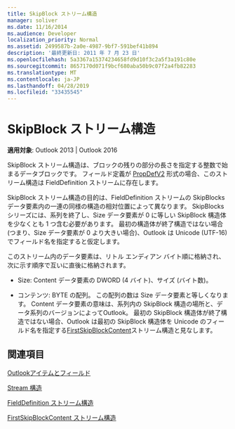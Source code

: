 ```yaml
---
title: SkipBlock ストリーム構造
manager: soliver
ms.date: 11/16/2014
ms.audience: Developer
localization_priority: Normal
ms.assetid: 2499587b-2a0e-4987-9bf7-591bef41b894
description: '最終更新日: 2011 年 7 月 23 日'
ms.openlocfilehash: 5a3367a15374234658fd9d10f3c2a5f3a191c80e
ms.sourcegitcommit: 8657170d071f9bcf680aba50b9c07f2a4fb82283
ms.translationtype: MT
ms.contentlocale: ja-JP
ms.lasthandoff: 04/28/2019
ms.locfileid: "33435545"
---
```

# <a name="skipblock-stream-structure"></a>SkipBlock ストリーム構造

  
  
**適用対象**: Outlook 2013 | Outlook 2016 
  
SkipBlock ストリーム構造は、ブロックの残りの部分の長さを指定する整数で始まるデータブロックです。 フィールド定義が [PropDefV2](fielddefinition-stream-structure.md) 形式の場合、このストリーム構造は FieldDefinition ストリームに存在します。 
  
SkipBlock ストリーム構造の目的は、FieldDefinition ストリームの SkipBlocks データ要素内の一連の同様の構造の相対位置によって異なります。 SkipBlocks シリーズには、系列を終了し、Size データ要素が 0 に等しい SkipBlock 構造体を少なくとも 1 つ含む必要があります。 最初の構造体が終了構造ではない場合 (つまり、Size データ要素が 0 より大きい場合)、Outlook は Unicode (UTF-16) でフィールド名を指定すると仮定します。
  
このストリーム内のデータ要素は、リトル エンディアン バイト順に格納され、次に示す順序で互いに直後に格納されます。
  
- Size: Content データ要素の DWORD (4 バイト)、サイズ (バイト数)。
    
- コンテンツ: BYTE の配列。 この配列の数は Size データ要素と等しくなります。 Content データ要素の意味は、系列内の SkipBlock 構造の場所と、データ系列のバージョンによってOutlook。 最初の SkipBlock 構造体が終了構造ではない場合、Outlook は最初の SkipBlock 構造体を Unicode のフィールド名を指定する[FirstSkipBlockContent](firstskipblockcontent-stream-structure.md)ストリーム構造と見なします。 
    
## <a name="see-also"></a>関連項目



[Outlookアイテムとフィールド](outlook-items-and-fields.md)
  
[Stream 構造](stream-structures.md)
  
[FieldDefinition ストリーム構造](fielddefinition-stream-structure.md)
  
[FirstSkipBlockContent ストリーム構造](firstskipblockcontent-stream-structure.md)

